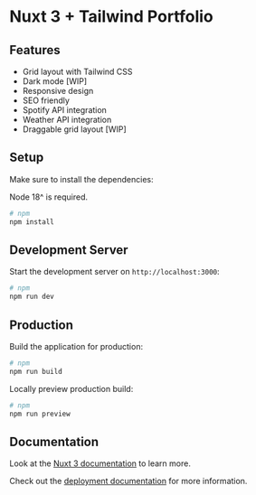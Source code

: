 # Nuxt 3 + Tailwind Portfolio
## Features
- Grid layout with Tailwind CSS
- Dark mode [WIP]
- Responsive design
- SEO friendly
- Spotify API integration
- Weather API integration
- Draggable grid layout [WIP]

## Setup

Make sure to install the dependencies:

Node 18^ is required.

```bash
# npm
npm install
```

## Development Server

Start the development server on `http://localhost:3000`:

```bash
# npm
npm run dev
```

## Production

Build the application for production:

```bash
# npm
npm run build
```

Locally preview production build:

```bash
# npm
npm run preview
```

## Documentation

Look at the [Nuxt 3 documentation](https://nuxt.com/docs/getting-started/introduction) to learn more.

Check out the [deployment documentation](https://nuxt.com/docs/getting-started/deployment) for more information.
